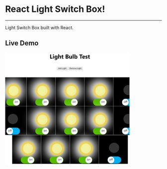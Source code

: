 # React Light Switch Box!
----------------------

Light Switch Box built with React.

## Live Demo

<a href="https://hyosunko.github.io/lightSwitches/">
<img src="https://github.com/hyosunko/hyosunko.github.io/blob/master/img/lightSwitches.PNG" width="400"></a>
